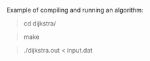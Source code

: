 Example of compiling and running an algorithm:

> cd dijkstra/

> make

> ./dijkstra.out < input.dat
